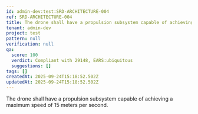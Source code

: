 ```yaml
---
id: admin-dev:test:SRD-ARCHITECTURE-004
ref: SRD-ARCHITECTURE-004
title: The drone shall have a propulsion subsystem capable of achieving a maximum sp…
tenant: admin-dev
project: test
pattern: null
verification: null
qa:
  score: 100
  verdict: Compliant with 29148, EARS:ubiquitous
  suggestions: []
tags: []
createdAt: 2025-09-24T15:18:52.502Z
updatedAt: 2025-09-24T15:18:52.502Z
---
```


The drone shall have a propulsion subsystem capable of achieving a maximum speed of 15 meters per second.
